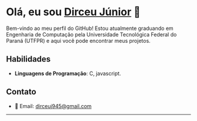 # Olá, eu sou [Dirceu Júnior](https://github.com/Dirceu06) 👋

Bem-vindo ao meu perfil do GitHub! Estou atualmente graduando em Engenharia de Computação pela Universidade Tecnológica Federal do Paraná (UTFPR) e aqui você pode encontrar meus projetos.

## Habilidades

- **Linguagens de Programação**: C, javascript.
  
## Contato

- 📧 Email: dirceuj945@gmail.com

---
